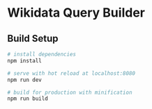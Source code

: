 # Wikidata Query Builder

## Build Setup

``` bash
# install dependencies
npm install

# serve with hot reload at localhost:8080
npm run dev

# build for production with minification
npm run build
```
